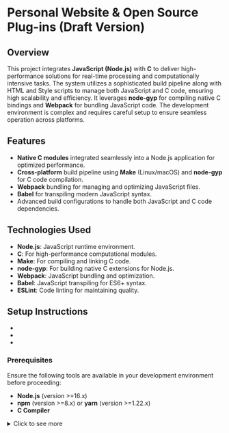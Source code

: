 # Personal Website & Open Source Plug-ins (Draft Version)

## Overview

This project integrates **JavaScript (Node.js)** with **C** to deliver high-performance solutions for real-time processing and computationally intensive tasks. The system utilizes a sophisticated build pipeline along with HTML and Style scripts to manage both JavaScript and C code, ensuring high scalability and efficiency. It leverages **node-gyp** for compiling native C bindings and **Webpack** for bundling JavaScript code. The development environment is complex and requires careful setup to ensure seamless operation across platforms.

## Features

- **Native C modules** integrated seamlessly into a Node.js application for optimized performance.
- **Cross-platform** build pipeline using **Make** (Linux/macOS) and **node-gyp** for C code compilation.
- **Webpack** bundling for managing and optimizing JavaScript files.
- **Babel** for transpiling modern JavaScript syntax.
- Advanced build configurations to handle both JavaScript and C code dependencies.

## Technologies Used

- **Node.js**: JavaScript runtime environment.
- **C**: For high-performance computational modules.
- **Make**: For compiling and linking C code.
- **node-gyp**: For building native C extensions for Node.js.
- **Webpack**: JavaScript bundling and optimization.
- **Babel**: JavaScript transpiling for ES6+ syntax.
- **ESLint**: Code linting for maintaining quality.

## Setup Instructions
-
-
-

### Prerequisites

Ensure the following tools are available in your development environment before proceeding:

- **Node.js** (version >=16.x)
- **npm** (version >=8.x) or **yarn** (version >=1.22.x)
- **C Compiler**

<details>
  <summary>Click to see more</summary>
  <p> Here is the link to the final repository of the project (Private): [GitHub Link](https://github.com/safvanck/SafvanDotCom-Website-Final/) </p>
</details>
